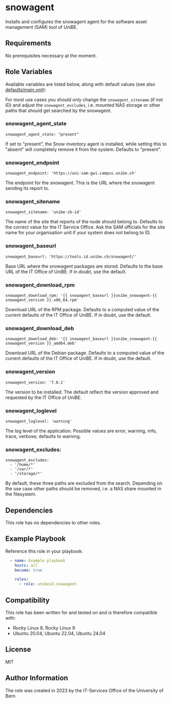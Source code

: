# snowagent

Installs and configures the snowagent agent for the software asset management
(SAM) tool of UniBE.

## Requirements

No prerequisites necessary at the moment.


## Role Variables

Available variables are listed below, along with default values (see also
[defaults/main.yml](defaults/main.yml)):

For most use cases you should only change the `snowagent_sitename` (if not ID)
and adjust the `snowagent_excludes`, i.e. mounted NAS storage or other paths that
should get searched by the snowagent.

### snowagent_agent_state

    snowagent_agent_state: "present"

If set to "present", the Snow inventory agent is installed, while setting this
to "absent" will completely remove it from the system. Defaults to "present".

### snowagent_endpoint

    snowagent_endpoint: 'https://uni-sam-gw1.campus.unibe.ch'

The endpoint for the snowagent. This is the URL where the snowagent sending its
report to.

### snowagent_sitename

    snowagent_sitename: 'unibe-zb-id'

The name of the site that reports of the node should belong to. Defaults to the
correct value for the IT Service Office. Ask the SAM officials for the site name
for your organisation unit if your system does not belong to ID.

### snowagent_baseurl

    snowagent_baseurl: 'https://tools.id.unibe.ch/snowagent/'

Base URL where the snowagent packages are stored. Defaults to the base URL of
the IT Office of UniBE. If in doubt, use the default.

### snowagent_download_rpm

    snowagent_download_rpm: '{{ snowagent_baseurl }}unibe_snowagent-{{ snowagent_version }}.x86_64.rpm'

Download URL of the RPM package. Defaults to a computed value of the current
defaults of the IT Office of UniBE. If in doubt, use the default.

### snowagent_download_deb

    snowagent_download_deb: '{{ snowagent_baseurl }}unibe_snowagent-{{ snowagent_version }}_amd64.deb'

Download URL of the Debian package. Defaults to a computed value of the current
defaults of the IT Office of UniBE. If in doubt, use the default.

### snowagent_version

    snowagent_version: '7.0.1'

The version to be installed. The default reflect the version approved and
requested by the IT Office of UniBE.

### snowagent_loglevel

    snowagent_loglevel: 'warning'

The log level of the application. Possible values are error, warning, info, trace, verbose; defaults to warning.

### snowagent_excludes:

    snowagent_excludes:
      - '/home/*'
      - '/var/*'
      - '/storage/*'

By default, these three paths are excluded from the search. Depending on the use
case other paths should be removed, i.e. a NAS share mounted in the
filesystem.

## Dependencies

This role has no dependencies to other roles.

## Example Playbook

Reference this role in your playbook:
```yaml
  - name: Example playbook
    hosts: all
    become: true

    roles:
      - role: unibeid.snowagent
```
## Compatibility

This role has been written for and tested on and is therefore compatible with:

* Rocky Linux 8, Rocky Linux 9
* Ubuntu 20.04, Ubuntu 22.04, Ubuntu 24.04

## License

MIT

## Author Information

The role was created in 2023 by the IT-Services Office of the University of Bern
